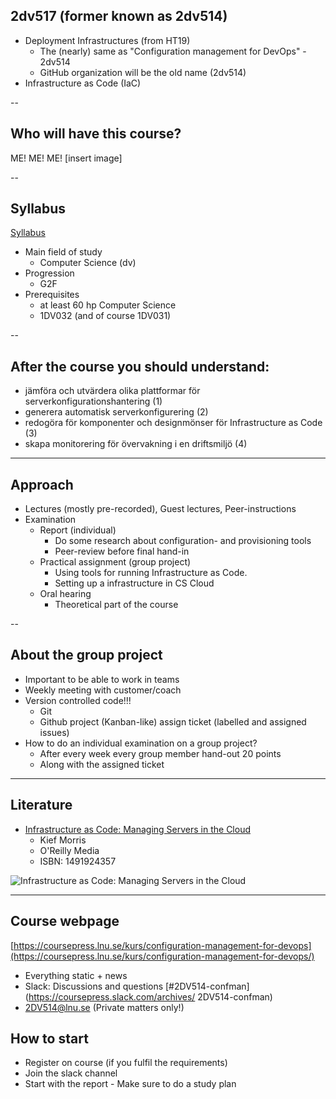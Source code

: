 ## 2dv517 (former known as 2dv514)
* Deployment Infrastructures (from HT19)
  * The (nearly) same as "Configuration management for DevOps" - 2dv514
  * GitHub organization will be the old name (2dv514)
* Infrastructure as Code (IaC)

--
## Who will have this course?

ME! ME! ME!
[insert image]


--

## Syllabus
[Syllabus](http://kursplan.lnu.se/kursplaner/kursplan-2dv517-1.pdf)
* Main field of study
  * Computer Science (dv)
* Progression
  * G2F
* Prerequisites
  * at least 60 hp Computer Science
  * 1DV032 (and of course 1DV031)


--
<!-- Goals -->
## After the course you should understand:
<!-- {_style="font-size: 140%"} -->
* jämföra och utvärdera olika plattformar för serverkonfigurationshantering (1)
* generera automatisk serverkonfigurering (2)
* redogöra för komponenter och designmönser för Infrastructure as Code (3)
* skapa monitorering för övervakning i en driftsmiljö (4)
<!-- {_class="lnu-font-size-80 lnu-margin-right-30"} -->


---
## Approach
* Lectures (mostly pre-recorded), Guest lectures, Peer-instructions
* Examination
  * Report (individual)
    * Do some research about configuration- and provisioning tools
    * Peer-review before final hand-in
  * Practical assignment (group project)
    * Using tools for running Infrastructure as Code.
    * Setting up a infrastructure in CS Cloud
  * Oral hearing 
    * Theoretical part of the course


<!-- {_style="font-size: 90%"} -->
--
## About the group project
* Important to be able to work in teams
* Weekly meeting with customer/coach
* Version controlled code!!!
  * Git
  * Github project (Kanban-like) assign ticket (labelled and assigned issues)
* How to do an individual examination on a group project?
  * After every week every group member hand-out 20 points
  * Along with the assigned ticket


---
<!-- Literature -->
## Literature
* [Infrastructure as Code: Managing Servers in the Cloud](http://www.adlibris.com/se/organisationer/product.aspx?isbn=1491924357)
  * Kief Morris
  * O'Reilly Media
  * ISBN: 1491924357

![Infrastructure as Code: Managing Servers in the Cloud](http://www.adlibris.com/se/organisationer/covers/M/1/49/1491924357.jpg)


---
<!-- webpage -->
## Course webpage
[https://coursepress.lnu.se/kurs/configuration-management-for-devops](https://coursepress.lnu.se/kurs/configuration-management-for-devops/)
* Everything static + news
* Slack: Discussions and questions [#2DV514-confman](https://coursepress.slack.com/archives/ 2DV514-confman)
*  2DV514@lnu.se (Private matters only!)

<!-- {_style="margin-right: 25%"} -->

## How to start
* Register on course (if you fulfil the requirements)
* Join the slack channel
* Start with the report - Make sure to do a study plan